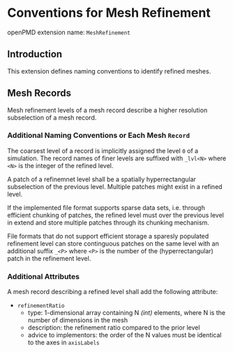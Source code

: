 Conventions for Mesh Refinement
===============================

openPMD extension name: `MeshRefinement`

Introduction
------------

This extension defines naming conventions to identify refined meshes.

Mesh Records
------------

Mesh refinement levels of a mesh record describe a higher resolution subselection of a mesh record.

### Additional Naming Conventions or Each Mesh `Record`

The coarsest level of a record is implicitly assigned the level `0` of a simulation.
The record names of finer levels are suffixed with `_lvl<N>` where `<N>` is the integer of the refined level.

A patch of a refinemnet level shall be a spatially hyperrectangular subselection of the previous level.
Multiple patches might exist in a refined level.

If the implemented file format supports sparse data sets, i.e. through efficient chunking of patches, the refined level must over the previous level in extend and store multiple patches through its chunking mechanism.

File formats that do not support efficient storage a sparesly populated refinement level can store continguous patches on the same level with an additional suffix `_<P>` where `<P>` is the number of the (hyperrectangular) patch in the refinement level.

### Additional Attributes

A mesh record describing a refined level shall add the following attribute:

  - `refinementRatio`
    - type: 1-dimensional array containing N *(int)*
            elements, where N is the number of dimensions in the mesh
    - description: the refinement ratio compared to the prior level
    - advice to implementors: the order of the N values must be identical to the axes in `axisLabels`
